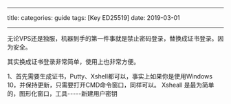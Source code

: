 
---
title: 
categories: guide
tags: [Key ED25519]
date: 2019-03-01

---
无论VPS还是独服，机器到手的第一件事就是禁止密码登录，替换成证书登录。因为安全。

其实换成证书登录非常简单，使用上也非常方便。

1、首先需要生成证书，Putty、Xshell都可以，事实上如果你是使用Windows 10，并保持更新，只需要打开CMD命令窗口，同样可以。
Xsheall 是最为简单的，图形化窗口，工具-----新建用户密钥
<!--stackedit_data:
eyJoaXN0b3J5IjpbLTEwOTUzNDAzMjUsLTE5Mzg1MDUzOTgsMT
kzNDY3MzYwOCwxNTYwNTIzOTAxXX0=
-->